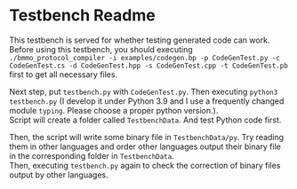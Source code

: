 # Testbench Readme

This testbench is served for whether testing generated code can work.  
Before using this testbench, you should executing `./bmmo_protocol_compiler -i examples/codegen.bp -p CodeGenTest.py -c CodeGenTest.cs -d CodeGenTest.hpp -s CodeGenTest.cpp -t CodeGenTest.pb` first to get all necessary files.

Next step, put `testbench.py` with `CodeGenTest.py`. Then executing `python3 testbench.py` (I develop it under Python 3.9 and I use a frequently changed module `typing`. Please choose a proper python version.).  
Script will create a folder called `TestbenchData`. And test Python code first.

Then, the script will write some binary file in `TestbenchData/py`. Try reading them in other languages and order other languages output their binary file in the corresponding folder in `TestbenchData`.  
Then, executing `testbench.py` again to check the correction of binary files output by other languages.
